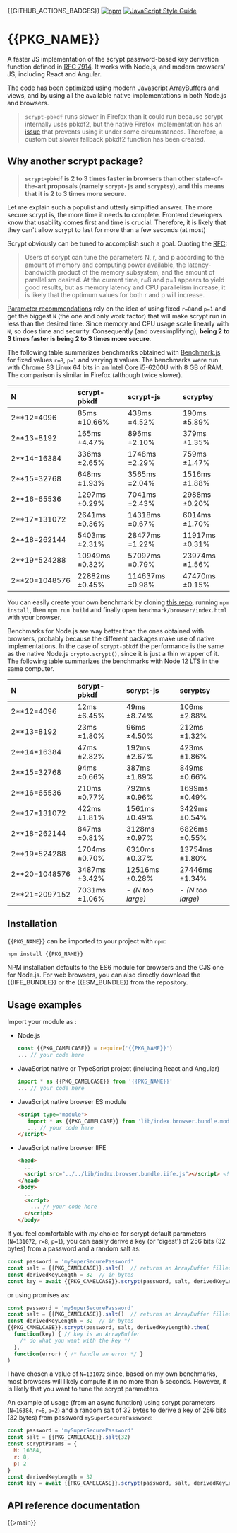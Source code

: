 {{GITHUB_ACTIONS_BADGES}}
[![npm](https://img.shields.io/npm/v/{{PKG_NAME}})](https://www.npmjs.com/package/{{PKG_NAME}})
[![JavaScript Style Guide](https://img.shields.io/badge/code_style-standard-brightgreen.svg)](https://standardjs.com)


# {{PKG_NAME}}

A faster JS implementation of the scrypt password-based key derivation function defined in [RFC 7914](https://tools.ietf.org/html/rfc7914). It works with Node.js, and modern browsers' JS, including React and Angular.

The code has been optimized using modern Javascript ArrayBuffers and views, and by using all the available native implementations in both Node.js and browsers.

> `scrypt-pbkdf` runs slower in Firefox than it could run because scrypt internally uses pbkdf2, but the native Firefox implementation has an [issue](https://github.com/mdn/sprints/issues/3278) that prevents using it under some circumstances. Therefore, a custom but slower fallback pbkdf2 function has been created.

## Why another scrypt package?

> **`scrypt-pbkdf` is 2 to 3 times faster in browsers than other state-of-the-art proposals (namely `scrypt-js` and `scryptsy`), and this means that it is 2 to 3 times more secure**.

Let me explain such a populist and utterly simplified answer.
The more secure scrypt is, the more time it needs to complete. Frontend developers know that usability comes first and time is crucial. Therefore, it is likely that they can't allow scrypt to last for more than a few seconds (at most)

Scrypt obviously can be tuned to accomplish such a goal. Quoting the [RFC](https://tools.ietf.org/html/rfc7914#section-2):

> Users of scrypt can tune the parameters N, r, and p according to the amount of memory and computing power available, the latency-bandwidth product of the memory subsystem, and the amount of parallelism desired.  At the current time, r=8 and p=1 appears to yield good results, but as memory latency and CPU parallelism increase, it is likely that the optimum values for both r and p will increase.

[Parameter recommendations](https://blog.filippo.io/the-scrypt-parameters/) rely on the idea of using fixed `r=8`and `p=1` and get the biggest `N` (the one and only work factor) that will make scrypt run in less than the desired time. Since memory and CPU usage scale linearly with `N`, so does time and security. Consequently (and oversimplifying), **being 2 to 3 times faster is being 2 to 3 times more secure**.

The following table summarizes benchmarks obtained with [Benchmark.js](https://benchmarkjs.com/) for fixed values `r=8`, `p=1` and varying `N` values. The benchmarks were run with Chrome 83 Linux 64 bits in an Intel Core i5-6200U with 8 GB of RAM. The comparison is similar in Firefox (although twice slower).

| N              | scrypt-pbkdf   | scrypt-js        | scryptsy         |
| :--------------| :--------------| :----------------| :----------------|
| 2**12=4096     | 85ms ±10.66%   | 438ms ±4.52%     | 190ms ±5.89%     |
| 2**13=8192     | 165ms ±4.47%   | 896ms ±2.10%     | 379ms ±1.35%     |
| 2**14=16384    | 336ms ±2.65%   | 1748ms ±2.29%    | 759ms ±1.47%     |
| 2**15=32768    | 648ms ±1.93%   | 3565ms ±2.04%    | 1516ms ±1.88%    |
| 2**16=65536    | 1297ms ±0.29%  | 7041ms ±2.43%    | 2988ms ±0.20%    |
| 2**17=131072   | 2641ms ±0.36%  | 14318ms ±0.67%   | 6014ms ±1.70%    |
| 2**18=262144   | 5403ms ±2.31%  | 28477ms ±1.22%   | 11917ms ±0.31%   |
| 2**19=524288   | 10949ms ±0.32% | 57097ms ±0.79%   | 23974ms ±1.56%   |
| 2**20=1048576  | 22882ms ±0.45% | 114637ms ±0.98%  | 47470ms ±0.15%   |

You can easily create your own benchmark by cloning [this repo](https://github.com/juanelas/scrypt-pbkdf), running `npm install`, then `npm run build` and finally open `benchmark/browser/index.html` with your browser.

Benchmarks for Node.js are way better than the ones obtained with browsers, probably because the different packages make use of native implementations. In the case of `scrypt-pbkdf` the performance is the same as the native Node.js `crypto.scrypt()`, since it is just a thin wrapper of it. The following table summarizes the benchmarks with Node 12 LTS in the same computer.

| N              | scrypt-pbkdf   | scrypt-js         | scryptsy           |
| :--------------| :--------------| :-----------------| :------------------|
| 2**12=4096     | 12ms ±6.45%    | 49ms ±8.74%       | 106ms ±2.88%       |
| 2**13=8192     | 23ms ±1.80%    | 96ms ±4.50%       | 212ms ±1.32%       |
| 2**14=16384    | 47ms ±2.82%    | 192ms ±2.67%      | 423ms ±1.86%       |
| 2**15=32768    | 94ms ±0.66%    | 387ms ±1.89%      | 849ms ±0.66%       |
| 2**16=65536    | 210ms ±0.77%   | 792ms ±0.96%      | 1699ms ±0.49%      |
| 2**17=131072   | 422ms ±1.81%   | 1561ms ±0.49%     | 3429ms ±0.54%      |
| 2**18=262144   | 847ms ±0.81%   | 3128ms ±0.97%     | 6826ms ±0.55%      |
| 2**19=524288   | 1704ms ±0.70%  | 6310ms ±0.37%     | 13754ms ±1.80%     |
| 2**20=1048576  | 3487ms ±3.42%  | 12516ms ±0.28%    | 27446ms ±1.34%     |
| 2**21=2097152  | 7031ms ±1.06%  | _- (N too large)_ | _- (N too large)_  |

## Installation

`{{PKG_NAME}}` can be imported to your project with `npm`:

```bash
npm install {{PKG_NAME}}
```

NPM installation defaults to the ES6 module for browsers and the CJS one for Node.js. For web browsers, you can also directly download the {{IIFE_BUNDLE}} or the {{ESM_BUNDLE}} from the repository.

## Usage examples

Import your module as :

 - Node.js
   ```javascript
   const {{PKG_CAMELCASE}} = require('{{PKG_NAME}}')
   ... // your code here
   ```
 - JavaScript native or TypeScript project (including React and Angular)
   ```javascript
   import * as {{PKG_CAMELCASE}} from '{{PKG_NAME}}'
   ... // your code here
   ```
 - JavaScript native browser ES module
   ```html
   <script type="module">
      import * as {{PKG_CAMELCASE}} from 'lib/index.browser.bundle.mod.js'  // Use your actual path to the broser mod bundle
      ... // your code here
   </script>
   ```
 - JavaScript native browser IIFE
   ```html
   <head>
     ...
     <script src="../../lib/index.browser.bundle.iife.js"></script> <!-- Use your actual path to the browser bundle -->
   </head>
   <body>
     ...
     <script>
       ... // your code here
     </script>
   </body>
   ```

If you feel comfortable with *my* choice for scrypt default parameters (`N=131072`, `r=8`, `p=1`), you can easily derive a key (or 'digest') of 256 bits (32 bytes) from a password and a random salt as:

```javascript
const password = 'mySuperSecurePassword'
const salt = {{PKG_CAMELCASE}}.salt()  // returns an ArrayBuffer filled with 16 random bytes
const derivedKeyLength = 32  // in bytes
const key = await {{PKG_CAMELCASE}}.scrypt(password, salt, derivedKeyLength)  // key is an ArrayBuffer
```

or using promises as:

```javascript
const password = 'mySuperSecurePassword'
const salt = {{PKG_CAMELCASE}}.salt()  // returns an ArrayBuffer filled with 16 random bytes
const derivedKeyLength = 32  // in bytes
{{PKG_CAMELCASE}}.scrypt(password, salt, derivedKeyLength).then(
  function(key) { // key is an ArrayBuffer
    /* do what you want with the key */
  }, 
  function(error) { /* handle an error */ }
) 
```


I have chosen a value of `N=131072` since, based on my own benchmarks, most browsers will likely compute it in no more than 5 seconds. However, it is likely that you want to tune the scrypt parameters.

An example of usage (from an async function) using scrypt parameters (`N=16384`, `r=8`, `p=2`) and a random salt of 32 bytes to derive a key of 256 bits (32 bytes) from password `mySuperSecurePassword`:

```javascript
const password = 'mySuperSecurePassword'
const salt = {{PKG_CAMELCASE}}.salt(32)
const scryptParams = {
  N: 16384,
  r: 8,
  p: 2
}
const derivedKeyLength = 32
const key = await {{PKG_CAMELCASE}}.scrypt(password, salt, derivedKeyLength, scryptParams)
```

## API reference documentation

{{>main}}
